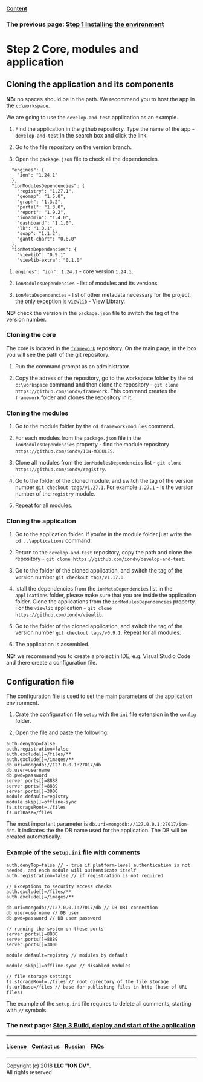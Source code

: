 #### [Content](/docs/en/index.md)

### The previous page: [Step 1 Installing the environment](docs/en/1_system_deployment/step1_installing_environment.md)

# Step 2 Core, modules and application

## Cloning the application and its components

**NB:** no spaces should be in the path. We recommend you to host the app in the  `c:\workspace`.

We are going to use the `develop-and-test` application as an example.

1. Find the application in the github repository. Type the name of the app - `develop-and-test` in the search box and click the link. 

2. Go to the file repository on the version branch.

3. Open the `package.json` file to check all the dependencies.

```
  "engines": {
    "ion": "1.24.1"
  },
  "ionModulesDependencies": {
    "registry": "1.27.1",
    "geomap": "1.5.0",
    "graph": "1.3.2",
    "portal": "1.3.0",
    "report": "1.9.2",
    "ionadmin": "1.4.0",
    "dashboard": "1.1.0",
    "lk": "1.0.1",
    "soap": "1.1.2",
    "gantt-chart": "0.8.0"
  },
  "ionMetaDependencies": {
    "viewlib": "0.9.1"
    "viewlib-extra": "0.1.0"
```

1. `engines": "ion": 1.24.1` - core version `1.24.1`.  

2. `ionModulesDependencies` - list of modules and its versions.  

3. `ionMetaDependencies` - list of other metadata necessary for the project, the only exception is `viewlib` -  View Library.

**NB:** check the version in the  `package.json` file to switch the tag of the version number.

### Cloning the core 

The core is located in the [`framework`](https://github.com/iondv/framework) repository. On the main page, in the box you will see the path of the git repository.  

1. Run the command prompt as an administrator. 

2. Copy the adress of the repository, go to the workspace folder by the `cd c:\workspace` command and then clone the repository - `git clone https://github.com/iondv/framework`. This command creates the `framework` folder and clones the repository in it. 

### Cloning the modules

1. Go to the module folder by the `cd framework\modules` command. 

2. For each modules from the `package.json` file in the `ionModulesDependencies` property - find the module repository ` https://github.com/iondv/ION-MODULES`.

3. Clone all modules from the `ionModulesDependencies` list - `git clone https://github.com/iondv/registry`.

4. Go to the folder of the cloned module, and switch the tag of the version number `git checkout tags/v1.27.1`. For example `1.27.1` - is the version number of the `registry` module. 

5. Repeat for all modules. 

### Cloning the application

1. Go to the application folder. If you're in the module folder just write the `cd ..\applications` command.

2. Return to the `develop-and-test` repository, copy the path and clone the repository -
`git clone https://github.com/iondv/develop-and-test`. 

3. Go to the folder of the cloned application, and switch the tag of the version number `git checkout tags/v1.17.0`.

4. Istall the dependencies from the `ionMetaDependencies` list in the `applications` folder,  please make sure that you are inside the application folder. Clone the applications from the `ionModulesDependencies` property. For the `viewlib` application - `git clone https://github.com/iondv/viewlib`.  

5. Go to the folder of the cloned application, and switch the tag of the version number `git checkout tags/v0.9.1`. Repeat for all modules.

6. The application is assembled. 

**NB:** we recommend you to create a project in IDE, e.g. Visual Studio Code and there create a configuration file.    

## Configuration file

The configuration file is used to set the main parameters of the application environment.

1. Crate the configuration file `setup` with the `ini` file extension in the `config` folder. 

2. Open the file and paste the following:

```
auth.denyTop=false 
auth.registration=false 
auth.exclude[]=/files/**
auth.exclude[]=/images/**
db.uri=mongodb://127.0.0.1:27017/db
db.user=username
db.pwd=password
server.ports[]=8888
server.ports[]=8889
server.ports[]=3000
module.default=registry
module.skip[]=offline-sync
fs.storageRoot=./files
fs.urlBase=/files

```

The most important parameter is `db.uri=mongodb://127.0.0.1:27017/ion-dnt`. It indicates the the DB name used for the application. The DB will be created automatically.  

### Example of the `setup.ini` file with comments

```
auth.denyTop=false // - true if platform-level authentication is not needed, and each module will authenticate itself
auth.registration=false // if registration is not required

// Exceptions to security access checks
auth.exclude[]=/files/**
auth.exclude[]=/images/**

db.uri=mongodb://127.0.0.1:27017/db // DB URI connection
db.user=username // DB user
db.pwd=password // DB user password

// running the system on these ports
server.ports[]=8888
server.ports[]=8889
server.ports[]=3000

module.default=registry // modules by default

module.skip[]=offline-sync // disabled modules

// file storage settings
fs.storageRoot=./files // root directory of the file storage
fs.urlBase=/files // base for publishing files in http (base of URL files)
```
The example of the `setup.ini` file requires to delete all comments, starting with `//` symbols.

### The next page: [Step 3 Build, deploy and start of the application](/docs/en/1_system_deployment/step3_building_and_running.md)

--------------------------------------------------------------------------  


 #### [Licence](/LICENCE.md) &ensp;  [Contact us](https://iondv.ru/index.html) &ensp;  [Russian](/docs/ru/1_system_deployment/step2_project_with_modules.md)   &ensp; [FAQs](/faqs.md)   <div><img src="https://mc.iondv.com/watch/local/docs/framework" style="position:absolute; left:-9999px;" height=1 width=1 alt="iondv metrics"></div>       



--------------------------------------------------------------------------  

Copyright (c) 2018 **LLC "ION DV"**.  
All rights reserved.  




